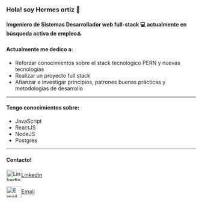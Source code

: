 
<!--
**asouesou/asouesou** is a ✨ _special_ ✨ repository because its `README.md` (this file) appears on your GitHub profile.
Here are some ideas to get you started:
- 🔭 I’m currently working on ...
- 🌱 I’m currently learning ...
- 👯 I’m looking to collaborate on ...
- 🤔 I’m looking for help with ...
- 💬 Ask me about ...
- 📫 How to reach me: ...
- 😄 Pronouns: ...
- ⚡ Fun fact: ...
-->
### Hola! soy Hermes ortiz 👋
#### Imgeniero de Sistemas Desarrollador web full-stack 💻 actualmente en **búsqueda activa** de empleo♨️


#### Actualmente me dedico a:


- Reforzar conocimientos sobre el stack tecnológico PERN y nuevas tecnologías
- Realizar un proyecto full stack 
- Afianzar e investigar principios, patrones buenas prácticas y metodologías de desarrollo
___


#### Tengo conocimientos sobre:
<ul>
  <li>JavaScript</li>
  <li>ReactJS</li>
  <li>NodeJS</li>
  <li>Postgres</li>
</ul>

___

#### Contacto!

<a href="www.linkedin.com/in/HBOHermes" target="blank"><img align="center" src="https://cdn.jsdelivr.net/npm/simple-icons@3.0.1/icons/linkedin.svg" alt="Linkedin" height="30" width="40" />Linkedin</a>


<a href="hborasou@gmail.com " target="blank"><img align="center" src="https://cdn.jsdelivr.net/npm/simple-icons@3.0.1/icons/gmail.svg" alt="Email" height="30" width="40" />Email</a>
</p>
